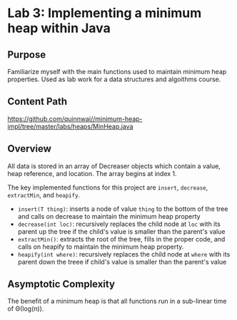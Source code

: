 # Lab 3: Implementing a minimum heap within Java

## Purpose
Familiarize myself with the main functions used to maintain minimum heap properties. Used as lab work for a data structures and algoithms course.

## Content Path
https://github.com/quinnwai//minimum-heap-impl/tree/master/labs/heaps/MinHeap.java

## Overview
All data is stored in an array of Decreaser objects which contain a value, heap reference, and location. The array begins at index 1.

The key implemented functions for this project are `insert`, `decrease`, `extractMin`, and `heapify`.
 - `insert(T thing)`: inserts a node of value `thing` to the bottom of the tree and calls on decrease to maintain the minimum heap property
 - `decrease(int loc)`: recursively replaces the child node at `loc` with its parent up the tree if the child's value is smaller than the parent's value
 - `extractMin()`: extracts the root of the tree, fills in the proper code, and calls on heapify to maintain the minimum heap property.
 - `heapify(int where)`: recursively replaces the child node at `where` with its parent down the treee if child's value is smaller than the parent's value

## Asymptotic Complexity
The benefit of a minimum heap is that all functions run in a sub-linear time of &Theta;(log(n)).





